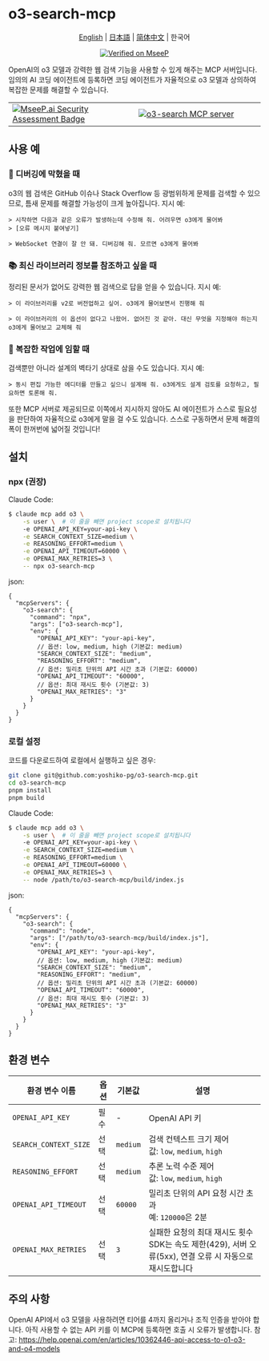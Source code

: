 # o3-search-mcp

<div align="center">
  <p><a href="./README.md">English</a> | <a href="./README.ja.md">日本語</a> | <a href="./README.zh.md">简体中文</a> | 한국어</p>

[![Verified on MseeP](https://mseep.ai/badge.svg)](https://mseep.ai/app/810f04ea-e685-4840-ae20-6a70deb7407a)

</div>


OpenAI의 o3 모델과 강력한 웹 검색 기능을 사용할 수 있게 해주는 MCP 서버입니다.
임의의 AI 코딩 에이전트에 등록하면 코딩 에이전트가 자율적으로 o3 모델과 상의하여 복잡한 문제를 해결할 수 있습니다.

<table>
	<tr>
		<td width="50%">
			<a href="https://mseep.ai/app/yoshiko-pg-o3-search-mcp">
<img src="https://mseep.net/pr/yoshiko-pg-o3-search-mcp-badge.png" alt="MseeP.ai Security Assessment Badge" />
</a>
		</td>
		<td width="50%">
			<a href="https://glama.ai/mcp/servers/@yoshiko-pg/o3-search-mcp">
  <img src="https://glama.ai/mcp/servers/@yoshiko-pg/o3-search-mcp/badge" alt="o3-search MCP server" />
</a>
		</td>
	</tr>
</table>

## 사용 예

### 🐛 디버깅에 막혔을 때

o3의 웹 검색은 GitHub 이슈나 Stack Overflow 등 광범위하게 문제를 검색할 수 있으므로, 틈새 문제를 해결할 가능성이 크게 높아집니다. 지시 예:

```
> 시작하면 다음과 같은 오류가 발생하는데 수정해 줘. 어려우면 o3에게 물어봐
> [오류 메시지 붙여넣기]
```
```
> WebSocket 연결이 잘 안 돼. 디버깅해 줘. 모르면 o3에게 물어봐
```

### 📚 최신 라이브러리 정보를 참조하고 싶을 때

정리된 문서가 없어도 강력한 웹 검색으로 답을 얻을 수 있습니다. 지시 예:

```
> 이 라이브러리를 v2로 버전업하고 싶어. o3에게 물어보면서 진행해 줘
```

```
> 이 라이브러리의 이 옵션이 없다고 나왔어. 없어진 것 같아. 대신 무엇을 지정해야 하는지 o3에게 물어보고 교체해 줘
```

### 🧩 복잡한 작업에 임할 때

검색뿐만 아니라 설계의 벽타기 상대로 삼을 수도 있습니다. 지시 예:

```
> 동시 편집 가능한 에디터를 만들고 싶으니 설계해 줘. o3에게도 설계 검토를 요청하고, 필요하면 토론해 줘.
```

또한 MCP 서버로 제공되므로 이쪽에서 지시하지 않아도 AI 에이전트가 스스로 필요성을 판단하여 자율적으로 o3에게 말을 걸 수도 있습니다. 스스로 구동하면서 문제 해결의 폭이 한꺼번에 넓어질 것입니다!

## 설치

### npx (권장)

Claude Code:

```sh
$ claude mcp add o3 \
	-s user \  # 이 줄을 빼면 project scope로 설치됩니다
	-e OPENAI_API_KEY=your-api-key \
	-e SEARCH_CONTEXT_SIZE=medium \
	-e REASONING_EFFORT=medium \
	-e OPENAI_API_TIMEOUT=60000 \
	-e OPENAI_MAX_RETRIES=3 \
	-- npx o3-search-mcp
```

json:

```jsonc
{
  "mcpServers": {
    "o3-search": {
      "command": "npx",
      "args": ["o3-search-mcp"],
      "env": {
        "OPENAI_API_KEY": "your-api-key",
        // 옵션: low, medium, high (기본값: medium)
        "SEARCH_CONTEXT_SIZE": "medium",
        "REASONING_EFFORT": "medium",
        // 옵션: 밀리초 단위의 API 시간 초과 (기본값: 60000)
        "OPENAI_API_TIMEOUT": "60000",
        // 옵션: 최대 재시도 횟수 (기본값: 3)
        "OPENAI_MAX_RETRIES": "3"
      }
    }
  }
}
```

### 로컬 설정

코드를 다운로드하여 로컬에서 실행하고 싶은 경우:

```bash
git clone git@github.com:yoshiko-pg/o3-search-mcp.git
cd o3-search-mcp
pnpm install
pnpm build
```

Claude Code:

```sh
$ claude mcp add o3 \
	-s user \  # 이 줄을 빼면 project scope로 설치됩니다
	-e OPENAI_API_KEY=your-api-key \
	-e SEARCH_CONTEXT_SIZE=medium \
	-e REASONING_EFFORT=medium \
	-e OPENAI_API_TIMEOUT=60000 \
	-e OPENAI_MAX_RETRIES=3 \
	-- node /path/to/o3-search-mcp/build/index.js
```

json:

```jsonc
{
  "mcpServers": {
    "o3-search": {
      "command": "node",
      "args": ["/path/to/o3-search-mcp/build/index.js"],
      "env": {
        "OPENAI_API_KEY": "your-api-key",
        // 옵션: low, medium, high (기본값: medium)
        "SEARCH_CONTEXT_SIZE": "medium",
        "REASONING_EFFORT": "medium",
        // 옵션: 밀리초 단위의 API 시간 초과 (기본값: 60000)
        "OPENAI_API_TIMEOUT": "60000",
        // 옵션: 최대 재시도 횟수 (기본값: 3)
        "OPENAI_MAX_RETRIES": "3"
      }
    }
  }
}
```

## 환경 변수

| 환경 변수 이름 | 옵션 | 기본값 | 설명 |
| --- | --- | --- | --- |
| `OPENAI_API_KEY` | 필수 | - | OpenAI API 키 |
| `SEARCH_CONTEXT_SIZE` | 선택 | `medium` | 검색 컨텍스트 크기 제어<br>값: `low`, `medium`, `high` |
| `REASONING_EFFORT` | 선택 | `medium` | 추론 노력 수준 제어<br>값: `low`, `medium`, `high` |
| `OPENAI_API_TIMEOUT` | 선택 | `60000` | 밀리초 단위의 API 요청 시간 초과<br>예: `120000`은 2분 |
| `OPENAI_MAX_RETRIES` | 선택 | `3` | 실패한 요청의 최대 재시도 횟수<br>SDK는 속도 제한(429), 서버 오류(5xx), 연결 오류 시 자동으로 재시도합니다 |

## 주의 사항

OpenAI API에서 o3 모델을 사용하려면 티어를 4까지 올리거나 조직 인증을 받아야 합니다.
아직 사용할 수 없는 API 키를 이 MCP에 등록하면 호출 시 오류가 발생합니다.
참고: https://help.openai.com/en/articles/10362446-api-access-to-o1-o3-and-o4-models